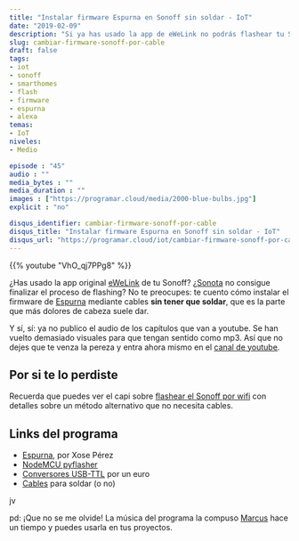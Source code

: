 ```yaml
---
title: "Instalar firmware Espurna en Sonoff sin soldar - IoT"
date: "2019-02-09"
description: "Si ya has usado la app de eWeLink no podrás flashear tu Sonoff mediante la wifi. Pero calma: no hace falta que saques el soldador. Te cuento cómo actualizarlo a Espurna fácilmente."
slug: cambiar-firmware-sonoff-por-cable
draft: false
tags:
- iot
- sonoff
- smarthomes
- flash
- firmware
- espurna
- alexa
temas:
- IoT
niveles:
- Medio

episode : "45"
audio : ""
media_bytes : ""
media_duration : ""
images : ["https://programar.cloud/media/2000-blue-bulbs.jpg"]
explicit : "no"

disqus_identifier: cambiar-firmware-sonoff-por-cable
disqus_title: "Instalar firmware Espurna en Sonoff sin soldar - IoT"
disqus_url: "https://programar.cloud/iot/cambiar-firmware-sonoff-por-cable"
---      
```


{{% youtube "VhO_qj7PPg8" %}}

¿Has usado la app original [eWeLink](http://www.ewelink.cc/en/) de tu Sonoff? ¿[Sonota](https://github.com/mirko/SonOTA) no consigue finalizar el proceso de flashing? No te preocupes: te cuento cómo instalar el firmware de [Espurna](https://github.com/xoseperez/espurna) mediante cables **sin tener que soldar**, que es la parte que más dolores de cabeza suele dar.

Y sí, sí: ya no publico el audio de los capítulos que van a youtube. Se han vuelto demasiado visuales para que tengan sentido como mp3. Así que no dejes que te venza la pereza y entra ahora mismo en el [canal de youtube](http://www.youtube.com/c/programarcloud).

## Por si te lo perdiste

Recuerda que puedes ver el capi sobre [flashear el Sonoff por wifi](https://programar.cloud/iot/cambiar-firmware-sonoff-wifi/) con detalles sobre un método alternativo que no necesita cables.

## Links del programa

* [Espurna](https://github.com/xoseperez/espurna), por Xose Pérez
* [NodeMCU pyflasher](https://github.com/marcelstoer/nodemcu-pyflasher)
* [Conversores USB-TTL](https://www.google.com/search?q=usb+ttl&source=lnms&tbm=shop&sa=X&ved=0ahUKEwiWhfuEkbHgAhVH1-AKHeX_BrwQ_AUIDygC&biw=1439&bih=723) por un euro
* [Cables](https://www.google.com/search?q=cables+arduino&client=firefox-b-d&source=lnms&tbm=shop&sa=X&ved=0ahUKEwjyxqOekbHgAhXr2eAKHSABBKQQ_AUIDygC&biw=1439&bih=723) para soldar (o no)


<!--more-->

jv

pd: ¡Que no se me olvide! La música del programa la compuso [Marcus](https://soundcloud.com/musicbymarcus/promo-music-inspiational) hace un tiempo y puedes usarla en tus proyectos.
